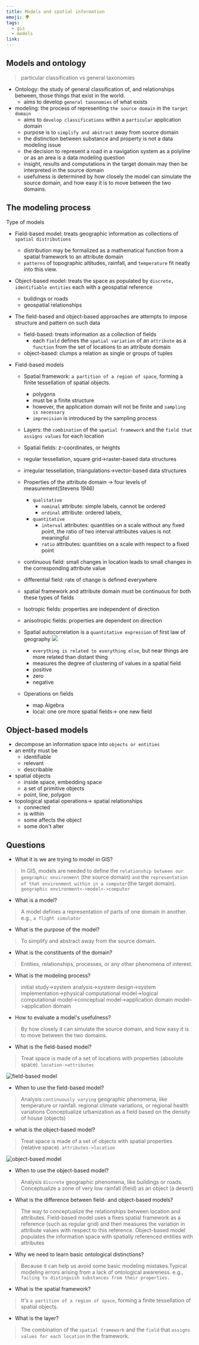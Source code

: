 ```yaml
---
title: Models and spatial information
emoji: 🌍
tags:
  - gis
  - models
link:
---
```


## Models and ontology

> particular classification vs general taxonomies

- Ontology: the study of general classification of, and relationships between, those things that exist in the world.
  - aims to develop `general taxonomies` of what exists
- modeling: the process of representing `the source domain` in the `target domain`
  - aims to `develop classifications` within a `particular` application domain
  - purpose is to `simplify and abstract` away from source domain
  - the distinction between substance and property is not a data modeling issue
  - the decision to represent a road in a navigation system as a polyline or as an area is a data modeling question
  - insight, results and computations in the target domain may then be interpreted in the source domain
  - usefulness is determined by how closely the model can simulate the source domain, and how easy it is to move between the two domains.

## The modeling process

Type of models

- Field-based model: treats geographic information as collections of `spatial distributions`
  - distribution may be formalized as a mathematical function from a spatial framework to an attribute domain
  - `patterns` of topographic altitudes, rainfall, and `temperature` fit neatly into this view.
- Object-based model: treats the space as populated by `discrete, identifiable entities` each with a geospatial reference
  - buildings or roads
  - geospatial relationships
- The field-based and object-based approaches are attempts to impose structure and pattern on such data
  - field-based: treats information as a collection of fields
    - each `field` defines the `spatial variation` of an `attribute` as a `function` from the set of locations to an attribute domain
  - object-based: clumps a relation as single or groups of tuples
- Field-based models

  - Spatial framework: `a partition of a region of space`, forming a finite tessellation of spatial objects.
    - polygons
    - must be a finite structure
    - however, the application domain will not be finite and `sampling is necessary`
    - `imprecision` is introduced by the sampling process
  - Layers: the `combination` of the `spatial framework` and the `field that assigns values` for each location
  - Spatial fields: z-coordinates, or heights
  - regular tessellation, square grid->raster-based data structures
  - irregular tessellation, triangulations->vector-based data structures
  - Properties of the attribute domain -> four levels of measurement(Stevens 1946)
    - `qualitative`
      - `nominal` attribute: simple labels, cannot be ordered
      - `ordinal` attribute: ordered labels,
    - `quantitative`
      - `interval` attributes: quantities on a scale without any fixed point, the ratio of two interval attributes values is not meaningful
      - `ratio` attributes: quantities on a scale with respect to a fixed point
  - continuous field: small changes in location leads to small changes in the corresponding attribute value
  - differential field: rate of change is defined everywhere
  - spatial framework and attribute domain must be continuous for both these types of fields
  - Isotropic fields: properties are independent of direction
  - anisotropic fields: properties are dependent on direction
  - Spatial autocorrelation is a `quantitative expression` of first law of geography
    ![](https://external-content.duckduckgo.com/iu/?u=http%3A%2F%2Fwww.geog.leeds.ac.uk%2Fcourses%2Flevel3%2Fgeog3150%2Flectures%2Flecture9%2Ffigures%2Fspatial_autocorrelation.png&f=1&nofb=1)

    - `everything is related to everything else`, but near things are more related than distant thing
    - measures the degree of clustering of values in a spatial field
    - positive
    - zero
    - negative

  - Operations on fields
    - map Algebra
    - local: one ore more spatial fields-> one new field

## Object-based models

- decompose an information space into `objects or entities`
- an entity must be
  - identifiable
  - relevant
  - describable
- spatial objects
  - inside space, embedding space
  - a set of primitive objects
  - point, line, polygon
- topological spatial operations-> spatial relationships
  - connected
  - is within
  - some affects the object
  - some don't alter

## Questions

- What it is we are trying to model in GIS?

> In GIS, models are needed to define the `relationship between our geographic environment` (the source domain) `and` the `representation of that environment within in a computer`(the target domain).
> `geographic environment<->model<->computer`

- What is a model?

> A model defines a representation of parts of one domain in another. e.g., `a flight simulator`

- What is the purpose of the model?

> To simplify and abstract away from the source domain.

- What is the constituents of the domain?

> Entities, relationships, processes, or any other phenomena of interest.

- What is the modeling process?

> initial study->system analysis->system design->system implementation->physical computational model->logical computational model->conceptual model->application domain model->application domain

- How to evaluate a model's usefulness?

> By how closely it can simulate the source domain, and how easy it is to move between the two domains.

- What is the field-based model?

> Treat space is made of a set of locations with properties (absolute space). `location->attributes`

![field-based model](images/field-based%20approach%20to%20geographic%20phenomena.png)

- When to use the field-based model?

> Analysis `continuously varying` geographic phenomena, like temperature or rainfall. regional climate variations, or regional health variations
> Conceptualize urbanization as a field based on the density of house (objects)

- what is the object-based model?

> Treat space is made of a set of objects with spatial properties (relative space). `attributes->location`

![object-based model](images/object-based%20approach%20to%20geographic%20phenomena.png)

- When to use the object-based model?

> Analysis `discrete` geographic phenomena, like buildings or roads.
> Conceptualize a zone of very low rainfall (field) as an object (a desert)

- What is the difference between field- and object-based models?

> The way to conceptualize the relationships between location and attributes.
> Field-based model uses a fixes spatial framework as a reference (such as regular grid) and then measures the variation in attribute values with respect to this reference.
> Object-based model populates the information space with spatially referenced entities with attributes

- Why we need to learn basic ontological distinctions?

> Because it can help us avoid some basic modeling mistakes.Typical modeling errors arising from a lack of ontological awareness. e.g., `failing to distinguish substances from their properties.`

- What is the spatial framework?

> It's `a partition of a region of space`, forming a finite tessellation of spatial objects.

- What is the layer?

> The combination of the `spatial framework` and the `field` that `assigns values for each location` in the framework.
